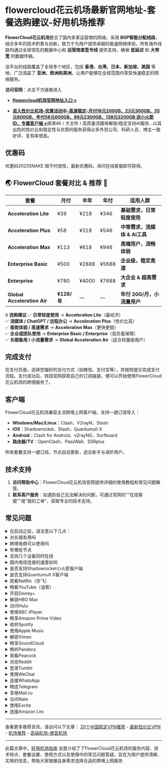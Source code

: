 # flowercloud花云机场最新官网地址-套餐选购建议-好用机场推荐
**FlowerCloud花云机场**整合了国内多家运营商的网络，采用 **BGP智能分配线路**，结合多年的技术积累与创新，致力于为用户提供卓越的极速网络体验。所有海外线路均通过全球领先的数据中心和 **运营商直签专线** 提供支持，确保 **低延迟** 和 **大带宽** 的数据传输。

该平台的线路覆盖了全球多个地区，包括 **香港、台湾、日本、新加坡、美国** 等地，广泛涵盖了 **亚洲、欧洲和美洲**，让用户能够在全球范围内享受快速稳定的网络服务。


**访问官网**：点击下方链接进入

- [ **flowercloud机场官网地址入口 «**](https://flowe-cloud.net/)

- [ **进入性价比机场-优惠活动中-高速稳定-月付18元200GB、23元300GB、35元800GB、年付58元600GB、88元2300GB、138元3200GB 送小火箭ID、专属客户端 «**](https://nn.linkgoo.top/lepl/EmNeVQpQnX)顺滑4K / 大文件 / 高质量流媒体解锁/稳定支持AI服务...以其出色的性价比和稳定性与优质的服务获得众多外贸公司、科研人员、博主一致好评，复购率很高。


## 优惠码
 优惠码2025SNAKE  限于时效性，最新优惠码，询问在线客服即可获得。

## **🌏 FlowerCloud 套餐对比 & 推荐** 🚀  

| **套餐** | **月付** | **半年** | **年付** | **适用人群** |
|---------|--------|--------|--------|-------------|
| **Acceleration Lite** | ¥39 | ¥218 | ¥346 | **基础需求，日常轻度使用** |
| **Acceleration Plus** | ¥58 | ¥318 | ¥546 | **中等需求，流媒体 & AI工具** |
| **Acceleration Max** | ¥113 | ¥618 | ¥946 | **高端用户，流畅体验** |
| **Enterprise Basic** | ¥500 | ¥2888 | ¥5688 | **企业级，稳定高速** |
| **Enterprise** | ¥780 | ¥4000 | ¥7688 | **大企业 & 超高需求** |
| **Global Acceleration Air** | **¥128/年** | — | — | **年付 20G/月，小流量用户** |

 **💡 选购建议**
✅ **日常轻度使用** → **Acceleration Lite**（最经济）  
✅ **流媒体 / ChatGPT / 远程办公** → **Acceleration Plus**（性价比高）  
✅ **极致体验 / 高速需求** → **Acceleration Max**（更快更稳）  
✅ **企业或团队使用** → **Enterprise Basic / Enterprise**（高负载保障）  
✅ **长期备用 / 小流量需求** → **Global Acceleration Air**（适合轻量级用户）  

## 完成支付

在支付页面，选择您偏好的支付方式（如微信、支付宝等），并按照提示完成支付流程。支付成功后，转回官网获取自己的订阅链接，便可以开始使用FlowerCloud花云机场的跨境服务了。

## 客户端

FlowerCloud花云机场兼容主流跨境上网客户端，支持一键订阅导入：

- **Windows/Mac/Linux**：Clash、V2rayN、Stash
- **iOS**：Shadowrocket、Stash、Quantumult X
- **Android**：Clash for Android、v2rayNG、Surfboard
- **路由器/TV**：OpenClash、PassWall、SSRplus

所有套餐支持一键订阅，节点自动更新，适合新手与进阶用户。

## 技术支持

1. **访问帮助中心**：FlowerCloud花云机场官网提供详细的使用教程和常见问题解答。
2. **联系客户服务**：如遇到自己无法解决的问题，可通过官网的""在线客服""或”我的工单“，获取专业的技术支持。

## 常见问题


<details>
<summary>在启动之前，请注意以下几点：</summary>

- 退出所有其他代理软件：确保没有其他代理软件在运行，这样可以避免潜在的冲突问题。
- 卸载浏览器的代理插件：请卸载任何浏览器中的代理插件，例如谷歌访问助手，以确保花云能够正常工作。
- 建议重启设备：为了确保上述更改完全生效，这样可以为花云的使用提供一个最佳的环境。

</details>

<details>
<summary>对长城有用吗</summary>

FlowerCloud花云机场拥有隐形隧道技术伪装传输流量，避免被防火墙识别并阻挡。

</details>

<details>
<summary>跨境电商可以使用吗</summary>

FlowerCloud花云机场传输算法可速度处理您的数据封包，让跨境电商的数据平稳到达目的地。

</details>

<details>
<summary>有哪些节点</summary>

香港、台湾、日本、韩国、美国等主要节点，根据FlowerCloud花云机场的套餐情况各异。

</details>

<details>
<summary>支持几个设备同时在线</summary>

详细的同时在线设备，请查阅FlowerCloud花云机场的各套餐详情。

</details>

<details>
<summary>国内电信连接的速度如何</summary>

国内电信线路连接FlowerCloud花云机场后，可以快速连接外网吗，电信线路有优化。

</details>

<details>
<summary>是否支持Shadowrocket小火箭客户端</summary>

请查看上方FlowerCloud花云机场客户端支持版块。Shadowrocket小火箭是一款通用客户端，使用方法简单：只需复制FlowerCloud花云机场的订阅链接，然后在Shadowrocket小火箭中点击导入，选择您喜欢的节点，即可轻松访问外网。更多详情请参阅Shadowrocket小火箭的使用教程。

</details>

<details>
<summary>是否支持Quantumult X客户端</summary>

请查看上方FlowerCloud花云机场客户端支持版块。Quantumult X是一款通用客户端，使用方法简单：只需复制FlowerCloud花云机场的订阅链接，然后在Quantumult X中点击导入，选择您喜欢的节点，即可轻松访问外网。更多详情请参阅Quantumult X的使用教程。

</details>
<details> <summary>观看Netflix（奈飞）</summary>
通过FlowerCloud花云机场，您可以访问Netflix全球多个地区的内容（如美区、日区、港区）。部分节点特别优化用于解锁奈飞区域限制，让您轻松观看独占剧集与电影。建议选择标注“Netflix解锁”或“流媒体专线”的节点，以确保播放稳定和清晰度。

</details> <details> <summary>畅看YouTube（油管）</summary>
使用FlowerCloud花云机场可以流畅访问YouTube，无论是4K高清视频、直播内容还是频道订阅均可无障碍进行。支持高速传输和线路加速，适合常规观看、内容创作和上传视频等多种使用场景。

</details> <details> <summary>开启Disney+</summary>
通过FlowerCloud花云机场，您可以访问Disney+，尽享迪士尼、漫威、皮克斯、星球大战等旗下内容。支持多个地区节点访问，如美国、新加坡、日本等热门市场，助您解锁丰富的影音体验。

</details> <details> <summary>解锁HBO Max</summary>
使用FlowerCloud花云机场，您可以访问HBO Max平台，观看HBO独家剧集和华纳兄弟电影内容。部分节点支持美区IP识别，轻松畅享最新影视作品。

</details> <details> <summary>访问Hulu</summary>
FlowerCloud花云机场提供可解锁Hulu的节点支持，适用于观看日剧、美剧、动漫等热门资源。访问Hulu时，请确保选择带有“流媒体”或“解锁”字样的节点，提升加载和播放速度。

</details> <details> <summary>使用BBC iPlayer</summary>
通过FlowerCloud花云机场可访问英国BBC iPlayer，免费观看BBC频道的直播和点播内容。选择英国节点后，即可畅享纪录片、时政新闻、英剧等优质内容资源。

</details> <details> <summary>畅享Amazon Prime Video</summary>
借助FlowerCloud花云机场的全球节点，您可以访问Amazon Prime Video（包括美区、日区等），观看影视剧、纪录片与自制节目。选用速度优化节点可保证更稳定的播放体验。

</details> <details> <summary>收听Spotify</summary>
通过FlowerCloud花云机场，Spotify可以顺利连接，无论是在线播放音乐、创建歌单，还是下载离线音乐，均流畅无阻，支持高音质模式。

</details> <details> <summary>使用Apple Music</summary>
FlowerCloud花云机场支持访问Apple Music，您可以畅听全球音乐、查看推荐歌单和同步设备播放历史，保持与全球音乐趋势接轨。

</details>
<details>
<summary>解锁Vimeo</summary>

使用FlowerCloud花云机场，你可以访问Vimeo，前往Vimeo官网，即可上传和分享高质量的视频内容。

</details>

<details>
<summary>畅享SoundCloud</summary>

通过FlowerCloud花云机场，你可以轻松访问SoundCloud，前往SoundCloud官网，即可上传、推广和分享原创音乐作品。

</details>

<details>
<summary>畅听Pandora</summary>

利用FlowerCloud花云机场可以访问Pandora，前往Pandora官网，创建个性化电台和播放列表。

</details>

<details>
<summary>观看Peacock</summary>

使用FlowerCloud花云机场，你可以访问Peacock，前往Peacock官网，即可观看NBCUniversal的电影、电视剧、体育赛事和新闻内容。

</details>

<details>
<summary>浏览Reddit</summary>

通过FlowerCloud花云机场，你可以轻松访问Reddit，前往Reddit官网，即可发布内容、评论和参与社区讨论。

</details>

<details>
<summary>登录Tumblr</summary>

FlowerCloud花云机场也支持访问Tumblr，前往Tumblr官网，即可发布多媒体内容和关注其他博客。

</details>

<details>
<summary>使用WeChat</summary>

通过FlowerCloud花云机场，你可以使用WeChat，前往WeChat官网，即可进行消息发送、社交互动和支付等服务。

</details>

<details>
<summary>连接WhatsApp</summary>

使用FlowerCloud花云机场，你可以访问WhatsApp，前往WhatsApp官网，即可发送文字、语音、图片和视频消息进行实时交流。

</details>

<details>
<summary>畅连Telegram</summary>

通过FlowerCloud花云机场，你可以访问Telegram。前往Telegram官网，即可进行加密通信、加入大型群组和频道。

</details>

<details>
<summary>享用Mail.ru</summary>

利用FlowerCloud花云机场，你可以访问Mail.ru，前往Mail.ru官网，即可享受邮箱、新闻、社交网络、游戏等服务。

</details>

<details>
<summary>访问Nate</summary>

通过FlowerCloud花云机场，你可以轻松访问Nate，前往Nate官网，即可获取新闻、邮箱、博客、购物等服务。

</details>

<details>
<summary>使用Excite</summary>

使用FlowerCloud花云机场，你可以畅享Excite的服务，前往Excite官网，即可享受新闻、娱乐、搜索引擎、邮箱等服务。

</details>

<details>
<summary>连接Amazon Lex</summary>

利用FlowerCloud花云机场，您可以连接到Amazon Lex，这是一款用于构建对话式AI应用的工具。它支持语音和文本输入，集成于AWS生态系统中，为您提供智能对话解决方案。

</details>

---

查看更多推荐资讯，请访问以下文章：
[20个中国稳定VPN推荐](https://Luke8659.github.io/20-best-vpn/)  - 
[最新性价比VPN](https://Luke8659.github.io/good-vpn/)  - 
[机场推荐](https://luke8659.github.io/ji-chang-tui-jian/)   -  [高端机场-便宜机场](https://luke8659.github.io/ji-chang-recommend/) 

---
此篇文章中，[好用机场指南](https://luke8659.github.io/) 全面介绍了了FlowerCloud花云机场的服务内容、技术特点、套餐设置、使用方式以及使用中的常见问题答疑，旨在为用户提供清晰、实用的信息，帮助大家根据自身需求选择合适的跨境上网服务

